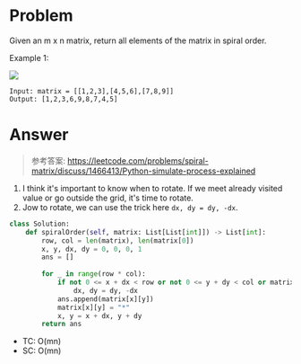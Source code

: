 # Problem
Given an m x n matrix, return all elements of the matrix in spiral order.

Example 1:

![](https://assets.leetcode.com/uploads/2020/11/13/spiral1.jpg)
```
Input: matrix = [[1,2,3],[4,5,6],[7,8,9]]
Output: [1,2,3,6,9,8,7,4,5]
```
# Answer
>参考答案: https://leetcode.com/problems/spiral-matrix/discuss/1466413/Python-simulate-process-explained

1. I think it's important to know when to rotate. If we meet already visited  value or go outside the grid, it's time to rotate.
2. Jow to rotate, we can use the trick here `dx, dy = dy, -dx`.
```python
class Solution:
    def spiralOrder(self, matrix: List[List[int]]) -> List[int]:
        row, col = len(matrix), len(matrix[0])
        x, y, dx, dy = 0, 0, 0, 1
        ans = []
        
        for _ in range(row * col):
            if not 0 <= x + dx < row or not 0 <= y + dy < col or matrix[x + dx][y + dy] == "*":
                dx, dy = dy, -dx
            ans.append(matrix[x][y])
            matrix[x][y] = "*"
            x, y = x + dx, y + dy
        return ans
```
- TC: O(mn)
- SC: O(mn)